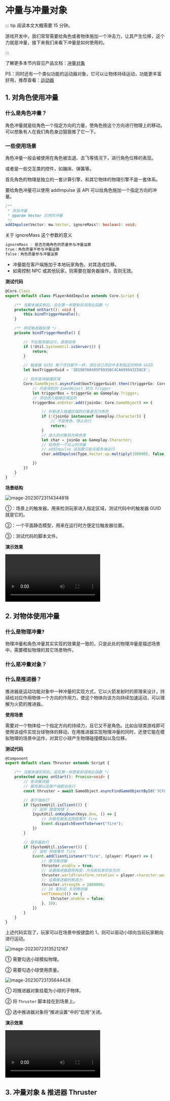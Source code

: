 # 冲量与冲量对象

::: tip 阅读本文大概需要 15 分钟。

游戏开发中，我们常常需要给角色或者物体施加一个冲击力，让其产生位移，这个力就是冲量，接下来我们来看下冲量是如何使用的。

:::

了解更多本节内容见产品文档：[冲量对象](https://docs.ark.online/MotionControlObjects/ImpulseObject.html)

PS：同时还有一个类似功能的运动器对象，它可以让物体持续运动，功能更丰富好用，推荐查看：[运动器](https://docs.ark.online/MotionControlObjects/IntegratedMover.html)

## 1. 对角色使用冲量

### 什么是角色冲量？

角色冲量就是给角色一个指定方向的力量，使角色按这个方向进行物理上的移动。可以想象有人在我们角色身边狠狠推了它一下。

### 一些使用场景

角色冲量一般会被使用在角色被击退、击飞等情况下，进行角色位移的表现。

或者是一些交互类的控件，如蹦床、弹簧等。

首先角色的物理是独立的一套计算引擎，和其它物体的物理引擎不是一套体系。

要给角色冲量可以使用 addImpulse 该 API 可以给角色施加一个指定方向的冲量。

```ts
/**
 * 添加冲量
 * @param Vector 应用的冲量
 */
addImpulse(Vector: mw.Vector, ignoreMass?: boolean): void;
```

关于 ignoreMass 这个参数的意义

```ts
ignoreMass : 是否忽略角色的质量参与冲量运算
true：角色质量不参与冲量运算
false：角色质量参与冲量运算
```

* 冲量能在客户端施加于本地玩家角色，对其造成位移。
* 如需控制 NPC 或其他玩家，则需要在服务器操作，否则无效。

**测试代码**

```ts
@Core.Class
export default class PlayerAddImpulse extends Core.Script {

    /** 当脚本被实例后，会在第一帧更新前调用此函数 */
    protected onStart(): void {
        this.bindTriggerHandle();
    }

    /** 绑定触发器处理 */
    private bindTriggerHandle() {

        // 不在服务器运行，直接结束
        if (!Util.SystemUtil.isServer()) {
            return;
        }

        // 触发器 GUID 每个项目都不一样，请在自己项目中复制指定的物体 GUID
        let boxTriggerGuid = '3D1907A8405F99356C4CA699543258C8';

        // 异步查询碰撞区域
        Core.GameObject.asyncFind(boxTriggerGuid).then((triggerGo: Core.GameObject) => {
            // 将查询到的 GameObject 转为 trigger
            let triggerBox = triggerGo as Gameplay.Trigger;
            // 添加进入碰撞区域监听
            triggerBox.onEnter.add((joinGo: Core.GameObject) => {

                // 判断进入碰撞区域的对象是否为角色
                if (!(joinGo instanceof Gameplay.Character)) {
                    // 不是角色，停止执行
                    return;
                }
                // 进入的对象转为角色类
                let char = joinGo as Gameplay.Character;
                // 给角色一个向上的冲量
                // addImpulse 该函数只能在服务端运行
                char.addImpulse(Type.Vector.up.multiply(100000), false);

            })
        })
    }
}
```

**场景结构**

![image-20230723114344818](https://arkimg.ark.online/image-20230723114344818.webp)

①：场景上的触发器，用来检测玩家进入指定区域，测试代码中的触发器 GUID 就是它的。

②：一个平面静态模型，用来在运行时方便定位触发器位置。

③：测试代码的脚本文件。

**演示效果**

<video controls src="https://arkimg.ark.online/1690090260466.mp4"></video>

## 2. 对物体使用冲量

### 什么是物理冲量?

物理冲量和角色冲量其实实现的效果是一致的，只是此处的物理冲量是描述场景中，需要模拟物理的其它场景物件。

### 什么是冲量对象？

### 什么是推进器？

推进器是运动功能对象中一种冲量的实现方式，它以火箭发射时的原理来设计，持续给对应作用物体一个方向的作用力，使这个物体向该方向持续加速运动，可以理解为火箭的推进器。

**使用场景**

需要对一个物体给一个指定方向的持续力，且它又不是角色。比如台球类游戏即可使用该组件实现台球物体的移动，在用推进器实现物理冲量的同时，还使它能在模拟物理的场景中运作，对其它小球产生物理碰撞模拟以及位移。

**测试代码**

```TypeScript
@Component
export default class Thruster extends Script {

    /** 当脚本被实例后，会在第一帧更新前调用此函数 */
    protected async onStart(): Promise<void> {
        // 查询推进器
        // 服务器以及客户端都会执行
        const thruster = await GameObject.asyncFindGameObjectById('7CF8724744B5D34A94BCC287C8C336B4') as PhysicsThruster;

        // 客户端执行
        if (SystemUtil.isClient()) {
            // 监听 键盘按键 1
            InputUtil.onKeyDown(Keys.One, () => {
                // 向服务器发送网络事件 fire
                Event.dispatchEventToServer("fire");
            })
        }

        // 服务器执行
        if (SystemUtil.isServer()) {
            // 监听 网络事件 fire
            Event.addClientListener("fire", (player: Player) => {
                // 激活推进器
                thruster.enable = true;
                // 设置推进器旋转角度，为当前玩家的反方向
                thruster.worldTransform.rotation = player.character.worldTransform.getForwardVector().multiply(-1).toRotation();
                // 设置推进器的推进力
                thruster.strength = 2800000;
                // 10 毫秒后 关闭推进器
                setTimeout(() => {
                    thruster.enable = false;
                }, 10);
            })
        }
    }
}

```

上述代码实现了，玩家可以在场景中按键盘的 1，则可以驱动小球向当前玩家朝向进行运动。

![image-20230723135212167](https://arkimg.ark.online/image-20230723135212167.webp)

① 需要勾选小球模拟物理。

② 需要勾选小球使用质量。

![image-20230723135644428](https://arkimg.ark.online/image-20230723135644428.webp)

① 将推进器对象挂载为小球的子物体。

② 将 `Thruster` 脚本挂在到场景上。

③ 选中推进器对象将“推进设置”中的“启用”关闭。 

**演示效果**

<video controls="" src="https://arkimg.ark.online/1690092067266.mp4"></video>

## 3. 冲量对象 & 推进器 Thruster

